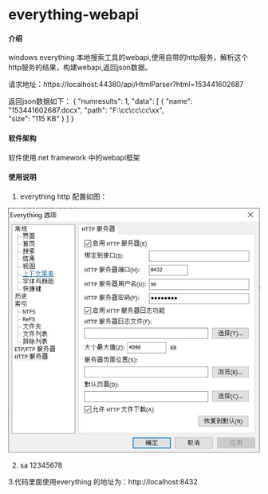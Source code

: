 # everything-webapi

#### 介绍
windows everything 本地搜索工具的webapi,使用自带的http服务，解析这个http服务的结果，构建webapi,返回json数据。

请求地址：https://localhost:44380/api/HtmlParser?html=153441602687

返回json数据如下：
{
    "numresults": 1,
    "data": [
        {
            "name": "153441602687.docx",
            "path": "F:\\cc\\cc\\cc\\xx",           
            "size": "115 KB"
        }
    ]
}

#### 软件架构
软件使用.net framework 中的webapi框架



#### 使用说明

1. everything http 配置如图：

![输入图片说明](everythingHTTP%E6%9C%8D%E5%8A%A1%E9%85%8D%E7%BD%AE.jpg)

2.  sa 12345678

3.代码里面使用everything 的地址为：http://localhost:8432

